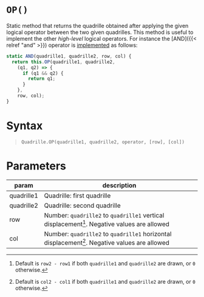 # `OP()`

Static method that returns the quadrille obtained after applying the given logical operator between the two given quadrilles. This method is useful to implement the other _high-level_ logical operators. For instance the [AND]({{< relref "and" >}}) operator is [implemented](https://github.com/objetos/p5.quadrille.js/blob/main/p5.quadrille.js#L41) as follows:

```js | p5.quadrille.js
static AND(quadrille1, quadrille2, row, col) {
  return this.OP(quadrille1, quadrille2,
    (q1, q2) => {
      if (q1 && q2) {
        return q1;
      }
    },
    row, col);
}
```

# Syntax

> `Quadrille.OP(quadrille1, quadrille2, operator, [row], [col])`

# Parameters

| param      | description                                                                                   |
|------------|-----------------------------------------------------------------------------------------------|
| quadrille1 | Quadrille: first quadrille                                                                    |
| quadrille2 | Quadrille: second quadrille                                                                   |
| row        | Number: `quadrille2` to `quadrille1` vertical displacement[^1]. Negative values are allowed   |
| col        | Number: `quadrille2` to `quadrille1` horizontal displacement[^2]. Negative values are allowed |

[^1]: Default is `row2 - row1` if both `quadrille1` and `quadrille2` are drawn, or `0` otherwise.
[^2]: Default is `col2 - col1` if both `quadrille1` and `quadrille2` are drawn, or `0` otherwise.